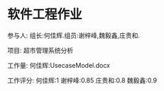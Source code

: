 # 软件工程作业


参与人:
      组长:何佳辉.组员:谢梓峰,魏毅鑫,庄贵和.
 
项目:
      超市管理系统分析  
	
工作量:
       何佳辉:UsecaseModel.docx
       
工作评分:
       何佳辉:1
       谢梓峰:0.85
       庄贵和:0.8 
       魏毅鑫:0.9   

